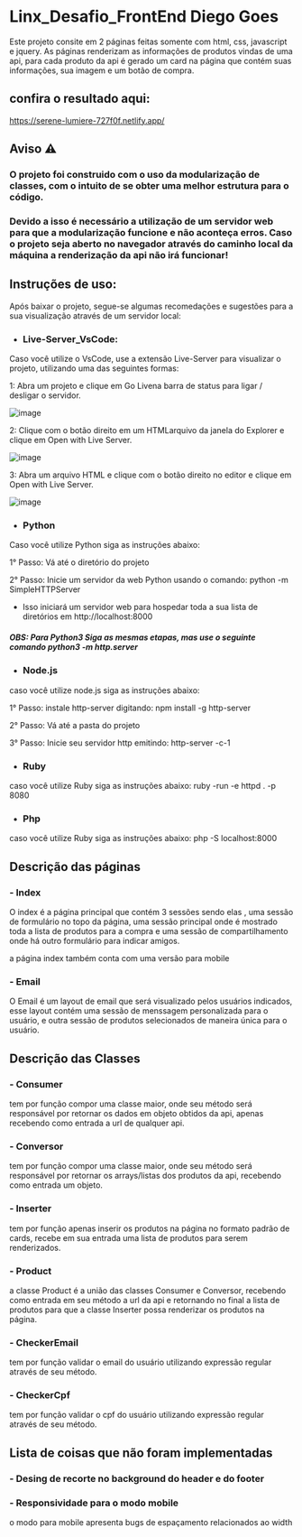# Linx_Desafio_FrontEnd Diego Goes
Este projeto consite em 2 páginas feitas somente com html, css, javascript e jquery. 
As páginas renderizam as informações de produtos vindas de uma api, para cada produto da api é gerado um card na página que contém suas informações, sua imagem e um botão de compra.


## confira o resultado aqui:
https://serene-lumiere-727f0f.netlify.app/

## Aviso ⚠️
### O projeto foi construido com o uso da modularização de classes, com o intuito de se obter uma melhor estrutura para o código.
### Devido a isso é necessário a utilização de um servidor web para que a modularização funcione e não aconteça erros. Caso o projeto seja aberto no navegador através do caminho local da máquina a renderização da api não irá funcionar!

## Instruções de uso:
 Após baixar o projeto, segue-se algumas recomedações e sugestões para a sua visualização através de um servidor local:
- ### Live-Server_VsCode:
 Caso você utilize o VsCode, use a extensão Live-Server para visualizar o projeto, utilizando uma das seguintes formas:

1: Abra um projeto e clique em Go Livena barra de status para ligar / desligar o servidor.

![image](https://user-images.githubusercontent.com/81311443/137042046-06b106dd-28ed-4144-aeef-58839c3b652f.png)


2: Clique com o botão direito em um HTMLarquivo da janela do Explorer e clique em Open with Live Server.

![image](https://user-images.githubusercontent.com/81311443/137042272-1a88c38e-afdb-41f9-b7ea-e67fe7feae8a.png)


3: Abra um arquivo HTML e clique com o botão direito no editor e clique em Open with Live Server.

![image](https://user-images.githubusercontent.com/81311443/137042336-344fd213-f12e-46e8-8cc7-bc00df581b63.png)




- ### Python
Caso você utilize Python siga as instruções abaixo:

1° Passo: Vá até o diretório do projeto 

2° Passo: Inicie um servidor da web Python usando o comando: python -m SimpleHTTPServer
- Isso iniciará um servidor web para hospedar toda a sua lista de diretórios em http://localhost:8000

##### OBS: Para Python3 Siga as mesmas etapas, mas use o seguinte comando python3 -m http.server




- ### Node.js
caso você utilize node.js siga as instruções abaixo:

1° Passo: instale http-server digitando: npm install -g http-server

2° Passo: Vá até a pasta do projeto

3° Passo: Inicie seu servidor http emitindo: http-server -c-1 




- ### Ruby
caso você utilize Ruby siga as instruções abaixo:
ruby -run -e httpd . -p 8080





- ### Php
caso você utilize Ruby siga as instruções abaixo:
php -S localhost:8000




## Descrição das páginas
### - Index
O index é a página principal que contém 3 sessões sendo elas , uma sessão de formulário no topo da página, uma sessão principal onde é mostrado toda a lista de produtos para a compra e uma sessão de compartilhamento onde há outro formulário para indicar amigos.

a página index também conta com uma versão para mobile 


### - Email
O Email é um layout de email que será visualizado pelos usuários indicados, esse layout contém uma sessão de menssagem personalizada para o usuário, e outra sessão de produtos selecionados de maneira única para o usuário.



## Descrição das Classes

### - Consumer 
tem por função compor uma classe maior, onde seu método será responsável por retornar os dados em objeto obtidos da api, apenas recebendo como entrada a url de qualquer api.


### - Conversor
tem por função compor uma classe maior, onde seu método será responsável por retornar os arrays/listas dos produtos da api, recebendo como entrada um objeto.


### - Inserter
tem por função apenas inserir os produtos na página no formato padrão de cards, recebe em sua entrada uma lista de produtos para serem renderizados.


### - Product
a classe Product é a união das classes Consumer e Conversor, recebendo como entrada em seu método a url da api e retornando no final a lista de produtos para que a classe Inserter possa renderizar os produtos na página.


### - CheckerEmail
tem por função validar o email do usuário utilizando expressão regular através de seu método.


### - CheckerCpf
tem por função validar o cpf do usuário utilizando expressão regular através de seu método.

## Lista de coisas que não foram implementadas

### - Desing de recorte no background do header e do footer

### - Responsividade para o modo mobile
o modo para mobile apresenta bugs de espaçamento relacionados ao width

